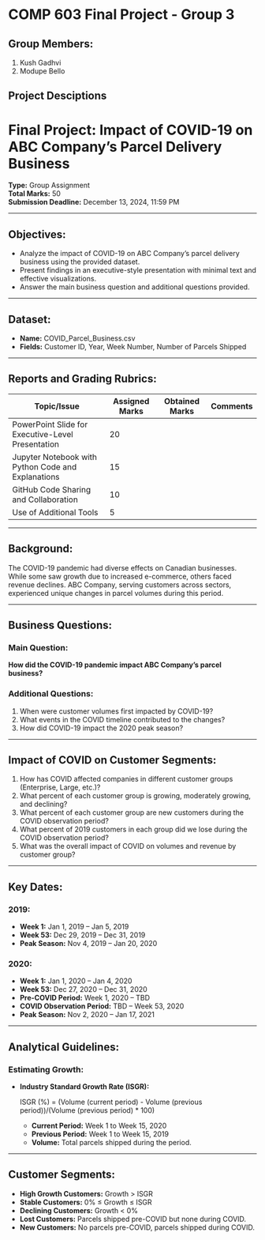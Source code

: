 # COMP 603 Final Project - Group 3

## Group Members:
1. Kush Gadhvi
2. Modupe Bello
## Project Desciptions
# Final Project: Impact of COVID-19 on ABC Company’s Parcel Delivery Business

**Type:** Group Assignment  
**Total Marks:** 50  
**Submission Deadline:** December 13, 2024, 11:59 PM  

---

## Objectives:
- Analyze the impact of COVID-19 on ABC Company’s parcel delivery business using the provided dataset.
- Present findings in an executive-style presentation with minimal text and effective visualizations.
- Answer the main business question and additional questions provided.

---

## Dataset:
- **Name:** COVID_Parcel_Business.csv  
- **Fields:** Customer ID, Year, Week Number, Number of Parcels Shipped  

---

## Reports and Grading Rubrics:

| **Topic/Issue**                                     | **Assigned Marks** | **Obtained Marks** | **Comments** |
|-----------------------------------------------------|---------------------|---------------------|--------------|
| PowerPoint Slide for Executive-Level Presentation   | 20                  |                     |              |
| Jupyter Notebook with Python Code and Explanations | 15                  |                     |              |
| GitHub Code Sharing and Collaboration               | 10                  |                     |              |
| Use of Additional Tools                             | 5                   |                     |              |

---

## Background:
The COVID-19 pandemic had diverse effects on Canadian businesses. While some saw growth due to increased e-commerce, others faced revenue declines. ABC Company, serving customers across sectors, experienced unique changes in parcel volumes during this period.

---

## Business Questions:

### Main Question:
**How did the COVID-19 pandemic impact ABC Company’s parcel business?**

### Additional Questions:
1. When were customer volumes first impacted by COVID-19?
2. What events in the COVID timeline contributed to the changes?
3. How did COVID-19 impact the 2020 peak season?

---

## Impact of COVID on Customer Segments:
1. How has COVID affected companies in different customer groups (Enterprise, Large, etc.)?  
2. What percent of each customer group is growing, moderately growing, and declining?  
3. What percent of each customer group are new customers during the COVID observation period?  
4. What percent of 2019 customers in each group did we lose during the COVID observation period?  
5. What was the overall impact of COVID on volumes and revenue by customer group?  

---

## Key Dates:
### 2019:
- **Week 1:** Jan 1, 2019 – Jan 5, 2019  
- **Week 53:** Dec 29, 2019 – Dec 31, 2019  
- **Peak Season:** Nov 4, 2019 – Jan 20, 2020  

### 2020:
- **Week 1:** Jan 1, 2020 – Jan 4, 2020  
- **Week 53:** Dec 27, 2020 – Dec 31, 2020  
- **Pre-COVID Period:** Week 1, 2020 – TBD  
- **COVID Observation Period:** TBD – Week 53, 2020  
- **Peak Season:** Nov 2, 2020 – Jan 17, 2021  

---

## Analytical Guidelines:

### Estimating Growth:
- **Industry Standard Growth Rate (ISGR):**
  
  ISGR (%) = (Volume (current period) - Volume (previous period))/(Volume (previous period) * 100)
  
  - **Current Period:** Week 1 to Week 15, 2020  
  - **Previous Period:** Week 1 to Week 15, 2019  
  - **Volume:** Total parcels shipped during the period.

---

## Customer Segments:
- **High Growth Customers:** Growth > ISGR  
- **Stable Customers:** 0% ≤ Growth ≤ ISGR  
- **Declining Customers:** Growth < 0%  
- **Lost Customers:** Parcels shipped pre-COVID but none during COVID.  
- **New Customers:** No parcels pre-COVID, parcels shipped during COVID.
